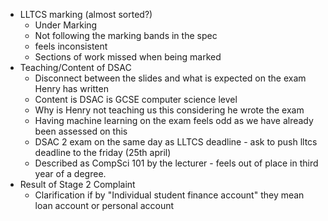 - LLTCS marking (almost sorted?)
	- Under Marking
	- Not following the marking bands in the spec
	- feels inconsistent 
	- Sections of work missed when being marked
- Teaching/Content of DSAC
	- Disconnect between the slides and what is expected on the exam Henry has written
	- Content is DSAC is GCSE computer science level
	- Why is Henry not teaching us this considering he wrote the exam
	- Having machine learning on the exam feels odd as we have already been assessed on this
	- DSAC 2 exam on the same day as LLTCS deadline - ask to push lltcs deadline to the friday (25th april)
	- Described as CompSci 101 by the lecturer - feels out of place in third year of a degree.
- Result of Stage 2 Complaint
	- Clarification if by "Individual student finance account" they mean loan account or personal account 



